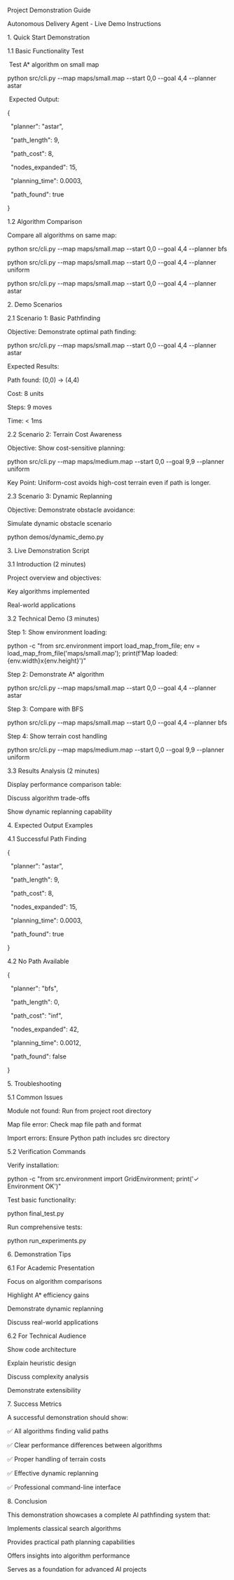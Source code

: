 Project Demonstration Guide

Autonomous Delivery Agent - Live Demo Instructions



1\. Quick Start Demonstration



1.1 Basic Functionality Test



&nbsp;Test A\* algorithm on small map

python src/cli.py --map maps/small.map --start 0,0 --goal 4,4 --planner astar



&nbsp;Expected Output:

{

&nbsp;   "planner": "astar",

&nbsp;   "path\_length": 9,

&nbsp;   "path\_cost": 8,

&nbsp;   "nodes\_expanded": 15,

&nbsp;   "planning\_time": 0.0003,

&nbsp;   "path\_found": true

}



1.2 Algorithm Comparison



Compare all algorithms on same map:



python src/cli.py --map maps/small.map --start 0,0 --goal 4,4 --planner bfs

python src/cli.py --map maps/small.map --start 0,0 --goal 4,4 --planner uniform

python src/cli.py --map maps/small.map --start 0,0 --goal 4,4 --planner astar





2\. Demo Scenarios



2.1 Scenario 1: Basic Pathfinding



Objective: Demonstrate optimal path finding:



python src/cli.py --map maps/small.map --start 0,0 --goal 4,4 --planner astar



Expected Results:



Path found: (0,0) → (4,4)



Cost: 8 units



Steps: 9 moves



Time: < 1ms





2.2 Scenario 2: Terrain Cost Awareness



Objective: Show cost-sensitive planning:



python src/cli.py --map maps/medium.map --start 0,0 --goal 9,9 --planner uniform



Key Point: Uniform-cost avoids high-cost terrain even if path is longer.





2.3 Scenario 3: Dynamic Replanning



Objective: Demonstrate obstacle avoidance:



Simulate dynamic obstacle scenario



python demos/dynamic\_demo.py







3\. Live Demonstration Script





3.1 Introduction (2 minutes)



Project overview and objectives:



Key algorithms implemented



Real-world applications





3.2 Technical Demo (3 minutes)



Step 1: Show environment loading:



python -c "from src.environment import load\_map\_from\_file; env = load\_map\_from\_file('maps/small.map'); print(f'Map loaded: {env.width}x{env.height}')"



Step 2: Demonstrate A\* algorithm

python src/cli.py --map maps/small.map --start 0,0 --goal 4,4 --planner astar



Step 3: Compare with BFS

python src/cli.py --map maps/small.map --start 0,0 --goal 4,4 --planner bfs



Step 4: Show terrain cost handling

python src/cli.py --map maps/medium.map --start 0,0 --goal 9,9 --planner uniform





3.3 Results Analysis (2 minutes)



Display performance comparison table:



Discuss algorithm trade-offs



Show dynamic replanning capability





4\. Expected Output Examples



4.1 Successful Path Finding

{

&nbsp;   "planner": "astar",

&nbsp;   "path\_length": 9,

&nbsp;   "path\_cost": 8,

&nbsp;   "nodes\_expanded": 15,

&nbsp;   "planning\_time": 0.0003,

&nbsp;   "path\_found": true

}





4.2 No Path Available

{

&nbsp;   "planner": "bfs",

&nbsp;   "path\_length": 0,

&nbsp;   "path\_cost": "inf",

&nbsp;   "nodes\_expanded": 42,

&nbsp;   "planning\_time": 0.0012,

&nbsp;   "path\_found": false

}







5\. Troubleshooting



5.1 Common Issues



Module not found: Run from project root directory



Map file error: Check map file path and format



Import errors: Ensure Python path includes src directory





5.2 Verification Commands



Verify installation:



python -c "from src.environment import GridEnvironment; print('✓ Environment OK')"





Test basic functionality:



python final\_test.py





Run comprehensive tests:



python run\_experiments.py







6\. Demonstration Tips



6.1 For Academic Presentation



Focus on algorithm comparisons



Highlight A\* efficiency gains



Demonstrate dynamic replanning



Discuss real-world applications





6.2 For Technical Audience



Show code architecture



Explain heuristic design



Discuss complexity analysis



Demonstrate extensibility







7\. Success Metrics



A successful demonstration should show:



✅ All algorithms finding valid paths



✅ Clear performance differences between algorithms



✅ Proper handling of terrain costs



✅ Effective dynamic replanning



✅ Professional command-line interface







8\. Conclusion



This demonstration showcases a complete AI pathfinding system that:



Implements classical search algorithms



Provides practical path planning capabilities



Offers insights into algorithm performance



Serves as a foundation for advanced AI projects





